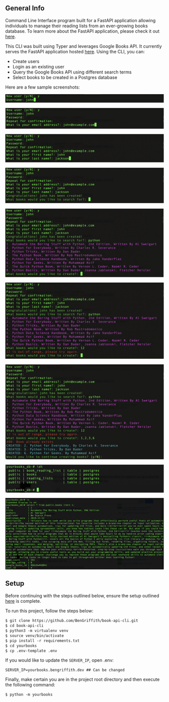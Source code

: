 ## General Info

Command Line Interface program built for a FastAPI application allowing individuals to manage their reading lists from an ever-growing books database. To learn more about the FastAPI application, please check it out [here](https://github.com/BenGriffith/book-api).

This CLI was built using Typer and leverages Google Books API. It currently serves the FastAPI application hosted [here](https://yourbooks.bengriffith.dev/docs). Using the CLI, you can:

- Create users
- Login as an existing user
- Query the Google Books API using different search terms
- Select books to be created in a Postgres database

Here are a few sample screenshots:

![User](images/new_user.png "New User")

![User](images/email_address.png "Email")

![User](images/first_last_name.png "Name")

![User](images/user_created.png "User Created")

![Book](images/search.png "Book Search")

![Book](images/invalid_selection.png "Invalid")

![Book](images/book_creation.png "Book Creation")

![Book](images/db_tables.png "Database Tables")

![Book](images/db_books_entry.png "Book Entry")


## Setup

Before continuing with the steps outlined below, ensure the setup outlined [here](https://github.com/BenGriffith/book-api#setup) is complete.

To run this project, follow the steps below:
```
$ git clone https://github.com/BenGriffith/book-api-cli.git
$ cd book-api-cli
$ python3 -m virtualenv venv
$ source venv/bin/activate
$ pip install -r requirements.txt
$ cd yourbooks
$ cp .env-template .env
```

If you would like to update the `SERVER_IP`, open .env:
```
SERVER_IP=yourbooks.bengriffith.dev ## Can be changed
```

Finally, make certain you are in the project root directory and then execute the following command:
```
$ python -m yourbooks
```